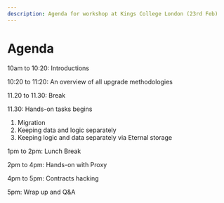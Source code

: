 ```yaml
---
description: Agenda for workshop at Kings College London (23rd Feb)
---
```


# Agenda

10am to 10:20: Introductions

10:20 to 11:20: An overview of all upgrade methodologies

11.20 to 11.30: Break

11.30: Hands-on tasks begins

1. Migration
2. Keeping data and logic separately
3. Keeping logic and data separately via Eternal storage

1pm to 2pm: Lunch Break

2pm to 4pm: Hands-on with Proxy

4pm to 5pm: Contracts hacking

5pm:  Wrap up and Q&A  

